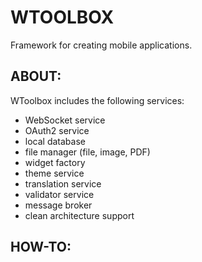 # WTOOLBOX
Framework for creating mobile applications.


## ABOUT:
WToolbox includes the following services:
- WebSocket service
- OAuth2 service
- local database
- file manager (file, image, PDF)
- widget factory
- theme service
- translation service
- validator service
- message broker
- clean architecture support


## HOW-TO:


